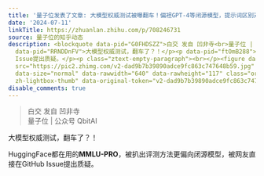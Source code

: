 ```yaml
---
title: '量子位发表了文章: 大模型权威测试被曝翻车！偏袒GPT-4等闭源模型，提示词区别对待'
date: '2024-07-11'
linkTitle: https://zhuanlan.zhihu.com/p/708246731
source: 量子位的知乎动态
description: <blockquote data-pid="G0FHDSZZ">白交 发自 凹非寺<br>量子位 | 公众号 QbitAI</blockquote><p
  data-pid="RRNDDnFV">大模型权威测试，翻车了？！</p><p data-pid="ftOmB288">HuggingFace都在用的<b>MMLU-PRO</b>，被扒出评测方法更偏向闭源模型，被网友直接在GitHub
  Issue提出质疑。</p><p class="ztext-empty-paragraph"><br></p><figure data-size="normal"><img
  src="https://pic2.zhimg.com/v2-dad9b7b39890adce9fc863c747648b59.jpg" data-caption=""
  data-size="normal" data-rawwidth="640" data-rawheight="117" class="origin_image
  zh-lightbox-thumb" data-original-token="v2-dad9b7b39890adce9fc863c747648 ...
disable_comments: true
---
```

<blockquote data-pid="G0FHDSZZ">白交 发自 凹非寺<br>量子位 | 公众号 QbitAI</blockquote><p data-pid="RRNDDnFV">大模型权威测试，翻车了？！</p><p data-pid="ftOmB288">HuggingFace都在用的<b>MMLU-PRO</b>，被扒出评测方法更偏向闭源模型，被网友直接在GitHub Issue提出质疑。</p><p class="ztext-empty-paragraph"><br></p><figure data-size="normal"><img src="https://pic2.zhimg.com/v2-dad9b7b39890adce9fc863c747648b59.jpg" data-caption="" data-size="normal" data-rawwidth="640" data-rawheight="117" class="origin_image zh-lightbox-thumb" data-original-token="v2-dad9b7b39890adce9fc863c747648 ...